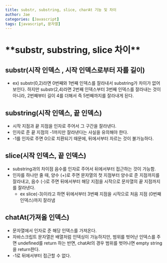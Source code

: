 ```yaml
---
title: substr, substring, slice, charAt 기능 및 차이
author: Jae
categories: [Javascript]
tags: [javascript, 문자열]
---
```


# \***\*substr, substring, slice 차이\*\***

## **substr**(시작 인덱스 , 시작 인덱스로부터 자를 길이)

- ex) substr(0,2)라면 0번째와 1번째 인덱스를 잘라내서 substring가 차이가 없어보인다. 하지만 substr(2,4)라면 2번째 인덱스부터 3번째 인덱스를 잘라내는 것이 아니라, 2번째부터 길이 4를 더해서 즉 5번째까지를 잘라내게 된다.

## **substring**(시작 인덱스, 끝 인덱스)

- 시작 지점과 끝 지점을 인자로 주어서 그 구간을 잘라낸다.
- 인자로 준 끝 지점의 -1까지만 잘라낸다는 사실을 유의해야 한다.
- -1를 인자로 주면 0으로 치환되기 때문에, 뒤에서부터 자르는 것이 불가능하다.

## **slice**(시작 인덱스, 끝 인덱스)

- substring과의 차이점 음수를 인자로 주어서 뒤에서부터 접근하는 것이 가능함.
- 인자를 하나만 줄 때, 양수 (+)로 주면 문자열의 첫 지점부터 양수로 준 지점까지를 잘라내고, 음수 (-)로 주면 뒤에서부터 해당 지점을 시작으로 문자열의 끝 지점까지를 잘라낸다.
  - ex slice(-3)이라고 하면 뒤에서부터 3번째 지점을 시작으로 처음 지점 (0번째 인덱스)까지 잘라냄

## **chatAt**(가져올 인덱스)

- 문자열에서 인자로 준 해당 인덱스를 가져온다.
- 자바스크립트 문자열은 배열처럼 인덱싱이 가능하지만, 범위를 벗어난 인덱스를 주면 undefined를 return 하는 반면, chatAt의 경우 범위를 벗어나면 empty string을 return한다.
- -1로 뒤에서부터 접근할 수 없다.
